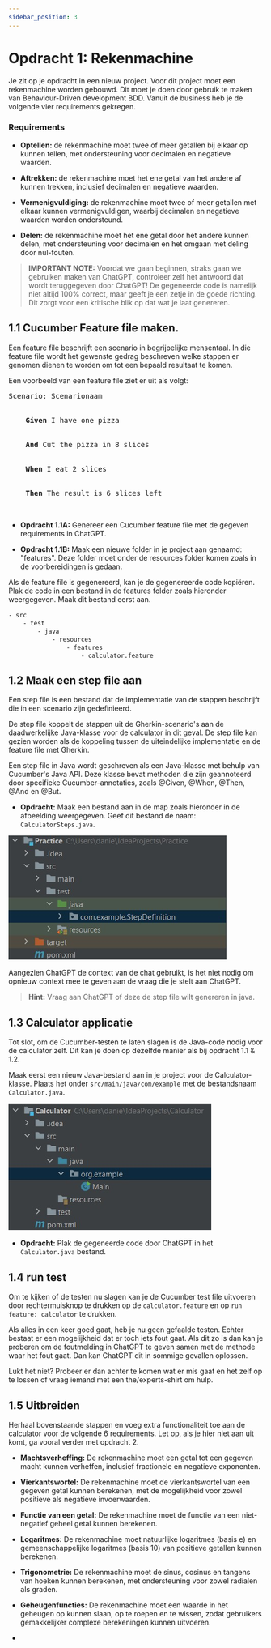 ```yaml
---
sidebar_position: 3
---
```


# Opdracht 1: Rekenmachine

Je zit op je opdracht in een nieuw project. Voor dit project moet een rekenmachine worden gebouwd. Dit moet je doen door
gebruik te maken van Behaviour-Driven development BDD. Vanuit de business heb je de volgende vier requirements gekregen.

### Requirements

- **Optellen:** de rekenmachine moet twee of meer getallen bij elkaar op kunnen tellen, met
ondersteuning voor decimalen en negatieve waarden.

- **Aftrekken:** de rekenmachine moet het ene getal van het andere af kunnen trekken, inclusief
decimalen en negatieve waarden.

- **Vermenigvuldiging:** de rekenmachine moet twee of meer getallen met elkaar kunnen
vermenigvuldigen, waarbij decimalen en negatieve waarden worden ondersteund.

- **Delen:** de rekenmachine moet het ene getal door het andere kunnen delen, met ondersteuning voor
decimalen en het omgaan met deling door nul-fouten.

> **IMPORTANT NOTE:** Voordat we gaan beginnen, straks gaan we gebruiken maken van ChatGPT, controleer zelf het
> antwoord dat wordt teruggegeven door ChatGPT! De gegeneerde code is namelijk niet altijd 100% correct, maar geeft je
> een zetje in de goede richting. Dit zorgt voor een kritische blik op dat wat je laat genereren.

## 1.1 Cucumber Feature file maken.

Een feature file beschrijft een scenario in begrijpelijke mensentaal. In die feature file wordt het gewenste gedrag
beschreven welke stappen er genomen dienen te worden om tot een bepaald resultaat te komen.

Een voorbeeld van een feature file ziet er uit als volgt:

<pre>
Scenario: Scenarionaam<br></br>
  <b>  Given</b> I have one pizza<br></br>
  <b>  And</b> Cut the pizza in 8 slices<br></br>
  <b>  When</b> I eat 2 slices<br></br>
  <b>  Then</b> The result is 6 slices left<br></br>
</pre>


- **Opdracht 1.1A:** Genereer een Cucumber feature file met de gegeven requirements in ChatGPT.

- **Opdracht 1.1B:** Maak een nieuwe folder in je project aan genaamd: "features". Deze folder moet onder de resources folder
komen zoals in de voorbereidingen is gedaan.

Als de feature file is gegenereerd, kan je de gegenereerde code kopiëren. Plak de code in een bestand in de features
folder zoals hieronder weergegeven. Maak dit bestand eerst aan.

```
- src
    - test
        - java
            - resources
                - features
                    - calculator.feature
```

## 1.2 Maak een step file aan

Een step file is een bestand dat de implementatie van de stappen beschrijft die in een scenario zijn gedefinieerd.

De step file koppelt de stappen uit de Gherkin-scenario's aan de daadwerkelijke Java-klasse voor de calculator in dit
geval. De step file kan gezien worden als de koppeling tussen de uiteindelijke implementatie en de feature file met
Gherkin.

Een step file in Java wordt geschreven als een Java-klasse met behulp van Cucumber's Java API. Deze klasse bevat
methoden die zijn geannoteerd door specifieke Cucumber-annotaties, zoals @Given, @When, @Then, @And en @But.

- **Opdracht:** Maak een bestand aan in de map zoals hieronder in de afbeelding weergegeven. Geef dit bestand de
naam: `CalculatorSteps.java`.

![project-structure2.jpg](project-structure2.jpg)

Aangezien ChatGPT de context van de chat gebruikt, is het niet nodig om opnieuw context mee te geven aan de vraag die 
je stelt aan ChatGPT.

> **Hint:** Vraag aan ChatGPT of deze de step file wilt genereren in java.

## 1.3 Calculator applicatie

Tot slot, om de Cucumber-testen te laten slagen is de Java-code nodig voor de calculator zelf. Dit kan je doen op
dezelfde manier als bij opdracht 1.1 & 1.2.

Maak eerst een nieuw Java-bestand aan in je project voor de Calculator-klasse. Plaats het
onder `src/main/java/com/example` met de bestandsnaam `Calculator.java`.

![project-structure.jpg](project-structure.jpg)

- **Opdracht:** Plak de gegeneerde code door ChatGPT in het `Calculator.java` bestand.

## 1.4 run test

Om te kijken of de testen nu slagen kan je de Cucumber test file uitvoeren door rechtermuisknop te drukken op
de `calculator.feature` en op `run feature: calculator` te drukken.

Als alles in een keer goed gaat, heb je nu geen gefaalde testen. Echter bestaat er een mogelijkheid dat er toch iets
fout gaat. Als dit zo is dan kan je proberen om de foutmelding in ChatGPT te geven samen met de methode waar het fout 
gaat. Dan kan ChatGPT dit in sommige gevallen oplossen.

Lukt het niet? Probeer er dan achter  te komen wat er mis gaat en het zelf op te lossen of vraag iemand met een 
the/experts-shirt om hulp.

## 1.5 Uitbreiden

Herhaal bovenstaande stappen en voeg extra functionaliteit toe aan de calculator voor de volgende 6 requirements.
Let op, als je hier niet aan uit komt, ga vooral verder met opdracht 2.

- **Machtsverheffing:** De rekenmachine moet een getal tot een gegeven macht kunnen verheffen,
  inclusief fractionele en negatieve exponenten.

- **Vierkantswortel:** De rekenmachine moet de vierkantswortel van een gegeven getal kunnen berekenen,
  met de mogelijkheid voor zowel positieve als negatieve invoerwaarden.

- **Functie van een getal:** De rekenmachine moet de functie van een niet-negatief geheel getal kunnen
  berekenen.

- **Logaritmes:** De rekenmachine moet natuurlijke logaritmes (basis e) en gemeenschappelijke
  logaritmes (basis 10) van positieve getallen kunnen berekenen.

- **Trigonometrie:** De rekenmachine moet de sinus, cosinus en tangens van hoeken kunnen berekenen, met
  ondersteuning voor zowel radialen als graden.

- **Geheugenfuncties:** De rekenmachine moet een waarde in het geheugen op kunnen slaan, op te roepen en
  te wissen, zodat gebruikers gemakkelijker complexe berekeningen kunnen uitvoeren.
- 
